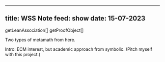 
---
title: WSS Note
feed: show
date: 15-07-2023
---

getLeanAssociation[]
getProofObject[]

Two types of metamath from here.

Intro: ECM interest, but academic approach from symbolic. (Pitch myself with this project.)
